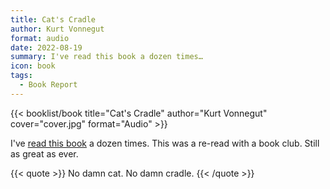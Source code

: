 ```yaml
---
title: Cat's Cradle
author: Kurt Vonnegut
format: audio
date: 2022-08-19
summary: I've read this book a dozen times…
icon: book
tags:
  - Book Report
---
```


{{< booklist/book
title="Cat's Cradle"
author="Kurt Vonnegut"
cover="cover.jpg"
format="Audio" >}}

I've [read this book](/booklist/2020-04-29-cats-cradle/) a dozen times. This was a re-read with a book club. Still as great as ever.

{{< quote >}}
No damn cat. No damn cradle.
{{< /quote >}}